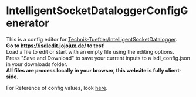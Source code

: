 # IntelligentSocketDataloggerConfigGenerator
This is a config editor for [Technik-Tueftler/IntelligentSocketDatalogger](https://github.com/Technik-Tueftler/IntelligentSocketDatalogger).  
**Go to https://isdledit.jojojux.de/ to test!**  
Load a file to edit or start with an empty file using the editing options.  
Press "Save and Download" to save your current inputs to a isdl_config.json in your downloads folder.  
**All files are process locally in your browser, this website is fully client-side.**  
  
For Reference of config values, look [here](https://github.com/Technik-Tueftler/IntelligentSocketDatalogger/blob/main/README.md#configuration-files).  
